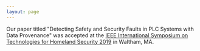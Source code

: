 ```yaml
---
layout: page
---
```


Our paper titled "Detecting Safety and Security Faults in PLC Systems with Data Provenance" was accepted at the [IEEE International Symposium on Technologies for Homeland Security 2019](http://www.ieee-hst.org/index.htm) in Waltham, MA.